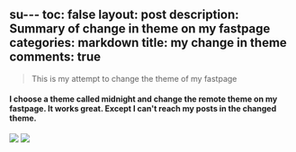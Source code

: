 su---
toc: false
layout: post
description: Summary of change in theme on my fastpage
categories: markdown
title: my change in theme
comments: true
---
> This is my attempt to change the theme of my fastpage

#### I choose a theme called midnight and change the remote theme on my fastpage. It works great. Except I can't reach my posts in the changed theme.

![]({{site.baseurl}}/images/theme1.png)
![]({{site.baseurl}}/images/theme2.png)